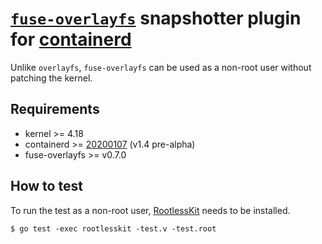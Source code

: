 # [`fuse-overlayfs`](https://github.com/containers/fuse-overlayfs) snapshotter plugin for [containerd](https://containerd.io)

Unlike `overlayfs`, `fuse-overlayfs` can be used as a non-root user without patching the kernel.

## Requirements
* kernel >= 4.18
* containerd >= [20200107](https://github.com/containerd/containerd/commit/b9fad5e310fafb453def5f1e7094f4c36a9806d2) (v1.4 pre-alpha)
* fuse-overlayfs >= v0.7.0

## How to test

To run the test as a non-root user, [RootlessKit](https://github.com/rootless-containers/rootlesskit) needs to be installed.

```console
$ go test -exec rootlesskit -test.v -test.root
```
